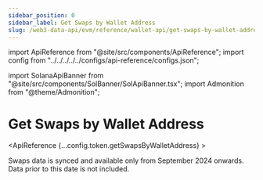 ```yaml
---
sidebar_position: 0
sidebar_label: Get Swaps by Wallet Address
slug: /web3-data-api/evm/reference/wallet-api/get-swaps-by-wallet-address
---
```


import ApiReference from "@site/src/components/ApiReference";
import config from "../../../../../configs/api-reference/configs.json";

import SolanaApiBanner from "@site/src/components/SolBanner/SolApiBanner.tsx";
import Admonition from "@theme/Admonition";

# Get Swaps by Wallet Address

<SolanaApiBanner
  customTitle="Looking for swaps by wallet address on Solana?"
  customText="Access swaps by wallet address data using our powerful Solana API"
  customButtonText="Explore Solana API"
  customButtonLink="/web3-data-api/solana/reference/get-swaps-by-wallet-address"
/>

<ApiReference {...config.token.getSwapsByWalletAddress} >
<Admonition type="info" title="Note">

<p>
Swaps data is synced and available only from September 2024 onwards. Data
prior to this date is not included.
</p>
</Admonition>
</ApiReference>
